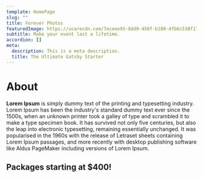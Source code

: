 ```yaml
---
template: HomePage
slug: ""
title: Forever Photos
featuredImage: https://ucarecdn.com/7eceee93-8dd9-450f-b180-4fb6c538f17d/
subtitle: Make your event last a lifetime.
accordion: []
meta:
  description: This is a meta description.
  title: The Ultimate Gatsby Starter
---
```

# About

**Lorem Ipsum** is simply dummy text of the printing and typesetting industry. Lorem Ipsum has been the industry's standard dummy text ever since the 1500s, when an unknown printer took a galley of type and scrambled it to make a type specimen book. It has survived not only five centuries, but also the leap into electronic typesetting, remaining essentially unchanged. It was popularised in the 1960s with the release of Letraset sheets containing Lorem Ipsum passages, and more recently with desktop publishing software like Aldus PageMaker including versions of Lorem Ipsum.

## Packages starting at $400!